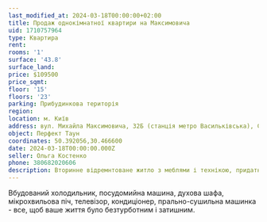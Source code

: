 ```yaml
---
last_modified_at: 2024-03-18T00:00:00+02:00
title: Продаж однокімнатної квартири на Максимовича
uid: 1710757964
type: Квартира
rent:
rooms: '1'
surface: '43.8'
surface_land:
price: $109500
price_sqmt:
floor: '15'
floors: '23'
parking: Прибудинкова територія
region:
location: м. Київ
address: вул. Михайла Максимовича, 32Б (станція метро Васильківська), Солом'янський район
object: Перфект Таун
coordinates: 50.392056,30.466600
date: 2024-03-18T00:00:00.000Z
seller: Ольга Костенко
phone: 380682020606
description: Вторинне відремнтоване житло з меблями і технікою, придатне і готове для проживання
---
```


Вбудований холодильник, посудомийна машина, духова шафа, мікрохвильова піч, телевізор, кондиціонер, прально-сушильна машинка - все, щоб ваше життя було безтурботним і затишним.
